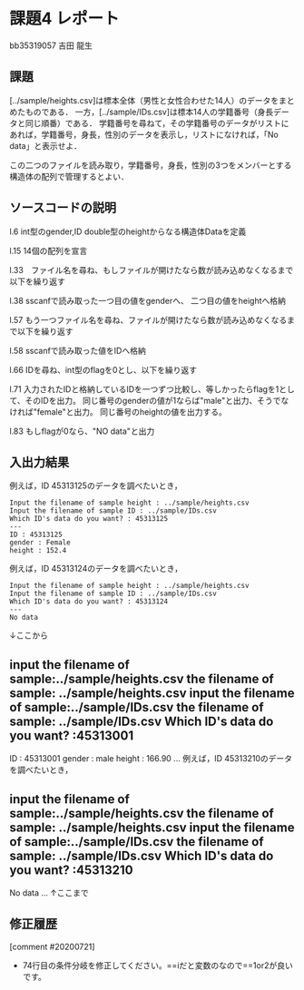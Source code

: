 # 課題4 レポート

bb35319057 吉田 龍生

## 課題

[../sample/heights.csv]は標本全体（男性と女性合わせた14人）のデータをまとめたものである．
一方，[../sample/IDs.csv]は標本14人の学籍番号（身長データと同じ順番）である．
学籍番号を尋ねて，その学籍番号のデータがリストにあれば，学籍番号，身長，性別のデータを表示し，リストになければ，「No data」と表示せよ．

この二つのファイルを読み取り，学籍番号，身長，性別の3つをメンバーとする構造体の配列で管理するとよい．

## ソースコードの説明

l.6 int型のgender,ID double型のheightからなる構造体Dataを定義

l.15 14個の配列を宣言

l.33　ファイル名を尋ね、もしファイルが開けたなら数が読み込めなくなるまで以下を繰り返す

l.38 sscanfで読み取った一つ目の値をgenderへ、
二つ目の値をheightへ格納

l.57 もう一つファイル名を尋ね、ファイルが開けたなら数が読み込めなくなるまで以下を繰り返す

l.58 sscanfで読み取った値をIDへ格納

l.66 IDを尋ね、int型のflagを0とし、以下を繰り返す

l.71 入力されたIDと格納しているIDを一つずつ比較し、等しかったらflagを1として、そのIDを出力。
同じ番号のgenderの値が1ならば"male"と出力、そうでなければ"female"と出力。
同じ番号のheightの値を出力する。

l.83 もしflagが0なら、"NO data"と出力



## 入出力結果

例えば，ID 45313125のデータを調べたいとき，

```
Input the filename of sample height : ../sample/heights.csv
Input the filename of sample ID : ../sample/IDs.csv
Which ID's data do you want? : 45313125
---
ID : 45313125
gender : Female
height : 152.4
```

例えば，ID 45313124のデータを調べたいとき，

```
Input the filename of sample height : ../sample/heights.csv
Input the filename of sample ID : ../sample/IDs.csv
Which ID's data do you want? : 45313124
---
No data
```

↓ここから

input the filename of sample:../sample/heights.csv
the filename of sample: ../sample/heights.csv
input the filename of sample:../sample/IDs.csv
the filename of sample: ../sample/IDs.csv
Which ID's data do you want? :45313001
---
ID : 45313001
gender : male
height : 166.90
...
例えば，ID 45313210のデータを調べたいとき，

input the filename of sample:../sample/heights.csv
the filename of sample: ../sample/heights.csv
input the filename of sample:../sample/IDs.csv
the filename of sample: ../sample/IDs.csv
Which ID's data do you want? :45313210
---
No data
...
↑ここまで
## 修正履歴
[comment #20200721]
- 74行目の条件分岐を修正してください。==iだと変数のなので==1or2が良いです。
